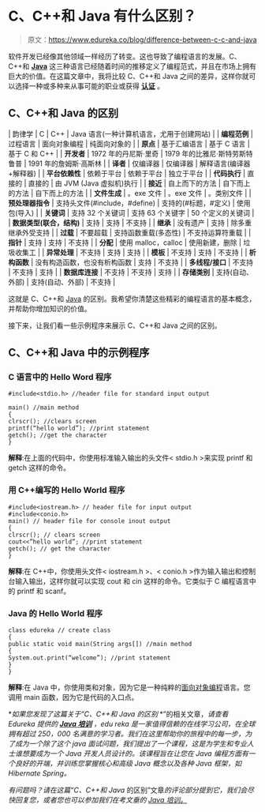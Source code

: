 # C、C++和 Java 有什么区别？

> 原文：<https://www.edureka.co/blog/difference-between-c-c-and-java>

软件开发已经像其他领域一样经历了转变。这也导致了编程语言的发展。C、C++和 **[Java](https://www.edureka.co/blog/java-tutorial/)** 这三种语言已经随着时间的推移定义了编程范式，并且在市场上拥有巨大的价值。在这篇文章中，我将比较 C、C++和 Java 之间的差异，这样你就可以选择一种或多种来从事可能的职业或获得 **[认证](https://www.edureka.co/java-j2ee-training-course)** 。

## **C、C++和 Java 的区别**

| 韵律学 | C | C++ | Java 语言(一种计算机语言，尤用于创建网站) |
| **编程范例** | 过程语言 | 面向对象编程 | 纯面向对象的 |
| **原点** | 基于汇编语言 | 基于 C 语言 | 基于 C 和 C++ |
| **开发者** | 1972 年的丹尼斯·里奇 | 1979 年的比雅尼·斯特劳斯特鲁普 | 1991 年的詹姆斯·高斯林 |
| **译者** | 仅编译器 | 仅编译器 | 解释语言(编译器+解释器) |
| **平台依赖性** | 依赖于平台 | 依赖于平台 | 独立于平台 |
| **代码执行** | 直接的 | 直接的 | 由 JVM (Java 虚拟机)执行 |
| **接近** | 自上而下的方法 | 自下而上的方法 | 自下而上的方法 |
| **文件生成** | 。exe 文件 | 。exe 文件 | 。类别文件 |
| **预处理器指令** | 支持头文件(#include，#define) | 支持的(#标题，#定义) | 使用包(导入) |
| **关键词** | 支持 32 个关键词 | 支持 63 个关键字 | 50 个定义的关键词 |
| **数据类型(联合，结构)** | 支持 | 支持 | 不支持 |
| **继承** | 没有遗产 | 支持 | 除多重继承外受支持 |
| **过载** | 不要超载 | 支持函数重载(多态性) | 不支持运算符重载 |
| **指针** | 支持 | 支持 | 不支持 |
| **分配** | 使用 malloc，calloc | 使用新建，删除 | 垃圾收集工 |
| **异常处理** | 不支持 | 支持 | 支持 |
| **模板** | 不支持 | 支持 | 不支持 |
| **析构函数** | 没有构造函数，也没有析构函数 | 支持 | 不支持 |
| **多线程/接口** | 不支持 | 不支持 | 支持 |
| **数据库连接** | 不支持 | 不支持 | 支持 |
| **存储类别** | 支持(自动、外部) | 支持(自动、外部) | 不支持 |

这就是 C、C++和 [Java](https://www.edureka.co/blog/java-tutorial/) 的区别。我希望你清楚这些精彩的编程语言的基本概念，并帮助你增加知识的价值。

接下来，让我们看一些示例程序来展示 C、C++和 Java 之间的区别。

## **C、C++和 Java 中的示例程序**

### **C 语言中的 Hello Word 程序**

```
#include<stdio.h> //header file for standard input output

main() //main method
{
clrscr(); //clears screen
printf(“hello world”); //print statement
getch(); //get the character
}

```

**解释**:在上面的代码中，你使用标准输入输出的头文件< stdio.h >来实现 printf 和 getch 这样的命令。

### **用 C++编写的 Hello World 程序**

```
#include<iostream.h> // header file for input output
#include<conio.h>
main() // header file for console inout output
{
clrscr(); // clears screen
cout<<”hello world”; //print statement
getch(); // get the character
}
```

**解释**:在 C++中，你使用头文件< iostream.h >、< conio.h >作为输入输出和控制台输入输出，这样你就可以实现 cout 和 cin 这样的命令。它类似于 C 编程语言中的 printf 和 scanf。

### **Java 的 Hello World 程序**

```
class edureka // create class
{
public static void main(String args[]) //main method
{
System.out.print(“welcome”); //print statement
}
}
```

**解释**:在 Java 中，你使用类和对象，因为它是一种纯粹的[面向对象编程](https://www.edureka.co/blog/object-oriented-programming/)语言。您调用 main 函数，因为它是代码的入口点。

**如果您发现了这篇关于“C、C++和 Java 的区别* *”的相关文章，*请查看 Edureka 提供的 **[Java 培训](https://www.edureka.co/java-j2ee-training-course)** ，edu reka 是一家值得信赖的在线学习公司，在全球拥有超过 250，000 名满意的学习者。我们在这里帮助你的旅程中的每一步，为了成为一个除了这个 java 面试问题，我们提出了一个课程，这是为学生和专业人士谁想要成为一个 Java 开发人员设计的。该课程旨在让您在 Java 编程方面有一个良好的开端，并训练您掌握核心和高级 Java 概念以及各种 Java 框架，如 Hibernate Spring。*

*有问题吗？请在这篇“C、C++和 Java* 的区别”文章*的评论部分提到它，我们会尽快回复您，或者您也可以参加我们在考文垂的 [Java 培训。](https://www.edureka.co/java-j2ee-training-course-coventry)*